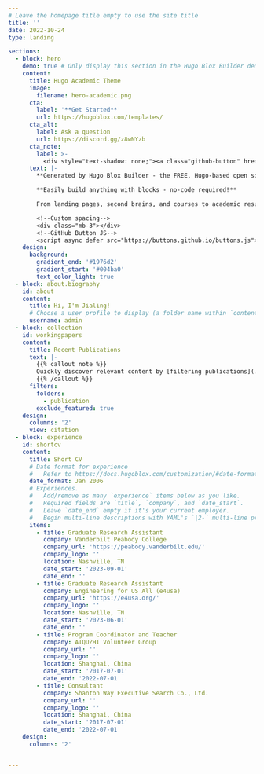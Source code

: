 ```yaml
---
# Leave the homepage title empty to use the site title
title: ''
date: 2022-10-24
type: landing

sections:
  - block: hero
    demo: true # Only display this section in the Hugo Blox Builder demo site
    content:
      title: Hugo Academic Theme
      image:
        filename: hero-academic.png
      cta:
        label: '**Get Started**'
        url: https://hugoblox.com/templates/
      cta_alt:
        label: Ask a question
        url: https://discord.gg/z8wNYzb
      cta_note:
        label: >-
          <div style="text-shadow: none;"><a class="github-button" href="https://github.com/HugoBlox/hugo-blox-builder" data-icon="octicon-star" data-size="large" data-show-count="true" aria-label="Star">Star Hugo Blox Builder</a></div><div style="text-shadow: none;"><a class="github-button" href="https://github.com/HugoBlox/theme-academic-cv" data-icon="octicon-star" data-size="large" data-show-count="true" aria-label="Star">Star the Academic template</a></div>
      text: |-
        **Generated by Hugo Blox Builder - the FREE, Hugo-based open source website builder trusted by 500,000+ sites.**

        **Easily build anything with blocks - no-code required!**

        From landing pages, second brains, and courses to academic resumés, conferences, and tech blogs.

        <!--Custom spacing-->
        <div class="mb-3"></div>
        <!--GitHub Button JS-->
        <script async defer src="https://buttons.github.io/buttons.js"></script>
    design:
      background:
        gradient_end: '#1976d2'
        gradient_start: '#004ba0'
        text_color_light: true
  - block: about.biography
    id: about
    content:
      title: Hi, I'm Jialing!
      # Choose a user profile to display (a folder name within `content/authors/`)
      username: admin
  - block: collection
    id: workingpapers
    content:
      title: Recent Publications
      text: |-
        {{% callout note %}}
        Quickly discover relevant content by [filtering publications](./publication/).
        {{% /callout %}}
      filters:
        folders:
          - publication
        exclude_featured: true
    design:
      columns: '2'
      view: citation
  - block: experience
    id: shortcv
    content:
      title: Short CV
      # Date format for experience
      #   Refer to https://docs.hugoblox.com/customization/#date-format
      date_format: Jan 2006
      # Experiences.
      #   Add/remove as many `experience` items below as you like.
      #   Required fields are `title`, `company`, and `date_start`.
      #   Leave `date_end` empty if it's your current employer.
      #   Begin multi-line descriptions with YAML's `|2-` multi-line prefix.
      items:
        - title: Graduate Research Assistant
          company: Vanderbilt Peabody College
          company_url: 'https://peabody.vanderbilt.edu/'
          company_logo: ''
          location: Nashville, TN
          date_start: '2023-09-01'
          date_end: ''
        - title: Graduate Research Assistant
          company: Engineering for US All (e4usa) 
          company_url: 'https://e4usa.org/'
          company_logo: ''
          location: Nashville, TN
          date_start: '2023-06-01'
          date_end: ''
        - title: Program Coordinator and Teacher
          company: AIQUZHI Volunteer Group
          company_url: ''
          company_logo: ''
          location: Shanghai, China 
          date_start: '2017-07-01'
          date_end: '2022-07-01'
        - title: Consultant
          company: Shanton Way Executive Search Co., Ltd.
          company_url: ''
          company_logo: ''
          location: Shanghai, China 
          date_start: '2017-07-01'
          date_end: '2022-07-01'
    design:
      columns: '2'


---
```

